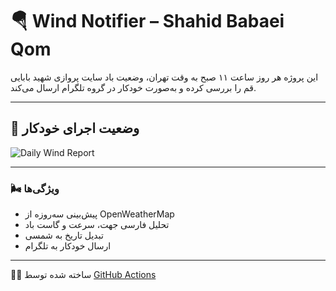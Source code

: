 # 🪂 Wind Notifier – Shahid Babaei Qom

این پروژه هر روز ساعت ۱۱ صبح به وقت تهران، وضعیت باد سایت پروازی شهید بابایی قم را بررسی کرده و به‌صورت خودکار در گروه تلگرام ارسال می‌کند.

---

## 🧭 وضعیت اجرای خودکار

![Daily Wind Report](https://github.com/emousavi/wind-babaei/actions/workflows/daily-wind.yml/badge.svg)

---

### 🌬️ ویژگی‌ها
- پیش‌بینی سه‌روزه از OpenWeatherMap
- تحلیل فارسی جهت، سرعت و گاست باد
- تبدیل تاریخ به شمسی
- ارسال خودکار به تلگرام

---

👨‍💻 ساخته شده توسط [GitHub Actions](https://github.com/features/actions)

